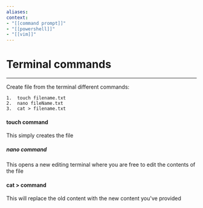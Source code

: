 ```yaml
---
aliases:
context:
- "[[command prompt]]"
- "[[powershell]]"
- "[[vim]]"
---
```


# Terminal commands

---

Create file from the terminal different commands:

	1.  touch filename.txt
	2.  nano fileName.txt
	3.  cat > filename.txt

#### touch command
This simply creates the file


##### nano command
This opens a new editing terminal where you are free to edit the contents of the file

#### cat > command
This will replace the old content with the new content you've provided